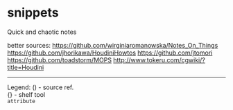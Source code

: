 # snippets
Quick and chaotic notes

better sources:
https://github.com/wirginiaromanowska/Notes_On_Things
https://github.com/jhorikawa/HoudiniHowtos
https://github.com/jtomori
https://github.com/toadstorm/MOPS
http://www.tokeru.com/cgwiki/?title=Houdini


----------
Legend:
() - source ref.  
{} - shelf tool  
`attribute`  

